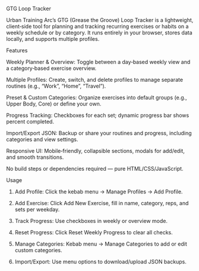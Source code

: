 GTG Loop Tracker

Urban Training Arc’s GTG (Grease the Groove) Loop Tracker is a lightweight, client‑side tool for planning and tracking recurring exercises or habits on a weekly schedule or by category. It runs entirely in your browser, stores data locally, and supports multiple profiles.

Features

Weekly Planner & Overview: Toggle between a day‑based weekly view and a category‑based exercise overview.

Multiple Profiles: Create, switch, and delete profiles to manage separate routines (e.g., “Work”, “Home”, “Travel”).

Preset & Custom Categories: Organize exercises into default groups (e.g., Upper Body, Core) or define your own.

Progress Tracking: Checkboxes for each set; dynamic progress bar shows percent completed.

Import/Export JSON: Backup or share your routines and progress, including categories and view settings.

Responsive UI: Mobile‑friendly, collapsible sections, modals for add/edit, and smooth transitions.




No build steps or dependencies required — pure HTML/CSS/JavaScript.

Usage

1. Add Profile: Click the kebab menu → Manage Profiles → Add Profile.


2. Add Exercise: Click Add New Exercise, fill in name, category, reps, and sets per weekday.


3. Track Progress: Use checkboxes in weekly or overview mode.


4. Reset Progress: Click Reset Weekly Progress to clear all checks.


5. Manage Categories: Kebab menu → Manage Categories to add or edit custom categories.


6. Import/Export: Use menu options to download/upload JSON backups.
